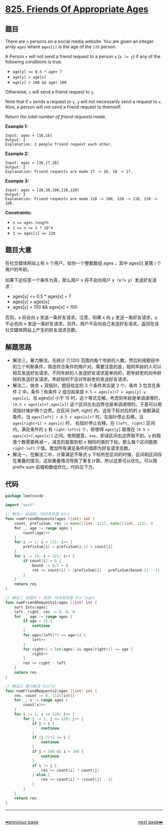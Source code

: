 # [825. Friends Of Appropriate Ages](https://leetcode.com/problems/friends-of-appropriate-ages/)


## 题目

There are `n` persons on a social media website. You are given an integer array `ages` where `ages[i]` is the age of the `ith` person.

A Person `x` will not send a friend request to a person `y` (`x != y`) if any of the following conditions is true:

- `age[y] <= 0.5 * age+ 7`
- `age[y] > age[x]`
- `age[y] > 100 && age< 100`

Otherwise, `x` will send a friend request to `y`.

Note that if `x` sends a request to `y`, `y` will not necessarily send a request to `x`. Also, a person will not send a friend request to themself.

Return *the total number of friend requests made*.

**Example 1:**

```
Input: ages = [16,16]
Output: 2
Explanation: 2 people friend request each other.

```

**Example 2:**

```
Input: ages = [16,17,18]
Output: 2
Explanation: Friend requests are made 17 -> 16, 18 -> 17.

```

**Example 3:**

```
Input: ages = [20,30,100,110,120]
Output: 3
Explanation: Friend requests are made 110 -> 100, 120 -> 110, 120 -> 100.

```

**Constraints:**

- `n == ages.length`
- `1 <= n <= 2 * 10^4`
- `1 <= ages[i] <= 120`

## 题目大意

在社交媒体网站上有 n 个用户。给你一个整数数组 ages ，其中 ages[i] 是第 i 个用户的年龄。

如果下述任意一个条件为真，那么用户 x 将不会向用户 y（x != y）发送好友请求：

- ages[y] <= 0.5 * ages[x] + 7
- ages[y] > ages[x]
- ages[y] > 100 && ages[x] < 100

否则，x 将会向 y 发送一条好友请求。注意，如果 x 向 y 发送一条好友请求，y 不必也向 x 发送一条好友请求。另外，用户不会向自己发送好友请求。返回在该社交媒体网站上产生的好友请求总数。

## 解题思路

- 解法三，暴力解法。先统计 [1,120] 范围内每个年龄的人数。然后利用题目中的三个判断条件，筛选符合条件的用户对。需要注意的是，相同年龄的人可以相互发送好友请求。不同年龄的人发送好友请求是单向的，即年龄老的向年龄轻的发送好友请求，年龄轻的不会对年龄老的发送好友请求。
- 解法二，排序 + 双指针。题目给定的 3 个条件其实是 2 个。条件 3 包含在条件 2 中。条件 1 和条件 2 组合起来是 `0.5 × ages[x]+7 < ages[y] ≤ ages[x]`。当 ages[x] 小于 15 时，这个等式无解。考虑到年龄是单调递增的，`(0.5 × ages[x]+7,ages[x]]` 这个区间左右边界也是单调递增的。于是可以用双指针维护两个边界。在区间 [left, right] 内，这些下标对应的的 y 值都满足条件。当 `ages[left] > 0.5 × ages[x]+7` 时，左指针停止右移。当 `ages[right+1] > ages[x]` 时， 右指针停止右移。在 `[left, right]` 区间内，满足条件的 y 有 `right-left+1` 个，即使得 `ages[y]` 取值在 `(0.5 × ages[x]+7,ages[x]]` 之间。依照题意，`x≠y`，即该区间右边界取不到。y 的取值个数需要再减一，减去的是取到和 x 相同的值的下标。那么每个区间能取 `right-left` 个值。累加所有满足条件的值即为好友请求总数。
- 解法一。在解法二中，计算满足不等式 y 下标所在区间的时候，区间和区间存在重叠的情况，这些重叠情况导致了重复计算。所以这里可以优化。可以用 prefix sum 前缀和数组优化。代码见下方。

## 代码

```go
package leetcocde

import "sort"

// 解法一 前缀和，时间复杂度 O(n)
func numFriendRequests(ages []int) int {
	count, prefixSum, res := make([]int, 121), make([]int, 121), 0
	for _, age := range ages {
		count[age]++
	}
	for i := 1; i < 121; i++ {
		prefixSum[i] = prefixSum[i-1] + count[i]
	}
	for i := 15; i < 121; i++ {
		if count[i] > 0 {
			bound := i/2 + 8
			res += count[i] * (prefixSum[i] - prefixSum[bound-1] - 1)
		}
	}
	return res
}

// 解法二 双指针 + 排序，时间复杂度 O(n logn)
func numFriendRequests1(ages []int) int {
	sort.Ints(ages)
	left, right, res := 0, 0, 0
	for _, age := range ages {
		if age < 15 {
			continue
		}
		for ages[left]*2 <= age+14 {
			left++
		}
		for right+1 < len(ages) && ages[right+1] <= age {
			right++
		}
		res += right - left
	}
	return res
}

// 解法三 暴力解法 O(n^2)
func numFriendRequests2(ages []int) int {
	res, count := 0, [125]int{}
	for _, x := range ages {
		count[x]++
	}
	for i := 1; i <= 120; i++ {
		for j := 1; j <= 120; j++ {
			if j > i {
				continue
			}
			if (j-7)*2 <= i {
				continue
			}
			if j > 100 && i < 100 {
				continue
			}
			if i != j {
				res += count[i] * count[j]
			} else {
				res += count[i] * (count[j] - 1)
			}
		}
	}
	return res
}
```



----------------------------------------------
<div style="display: flex;justify-content: space-between;align-items: center;">
<p><a href="https://books.halfrost.com/leetcode/ChapterFour/0800~0899/0823.Binary-Trees-With-Factors/">⬅️previous page</a></p>
<p><a href="https://books.halfrost.com/leetcode/ChapterFour/0800~0899/0826.Most-Profit-Assigning-Work/">next page➡️</a></p>
</div>
